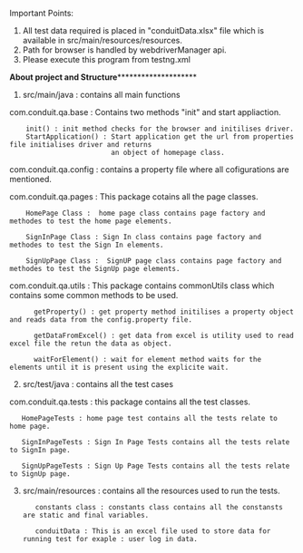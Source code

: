 Important Points:
1. All test data required is placed in "conduitData.xlsx" file which is available in src/main/resources/resources.
2. Path for browser is handled by webdriverManager api.
3. Please execute this program from testng.xml


************************************About project and Structure********************************************************
1. src/main/java : contains all main functions
	
com.conduit.qa.base : Contains two methods "init" and start appliaction.

        init() : init method checks for the browser and initilises driver.
        StartApplication() : Start application get the url from properties file initialises driver and returns
                             an object of homepage class. 

com.conduit.qa.config : contains a property file where all cofigurations are mentioned.

com.conduit.qa.pages : This package cotains all the page classes.

        HomePage Class :  home page class contains page factory and methodes to test the home page elements.

        SignInPage Class : Sign In class contains page factory and methodes to test the Sign In elements.
        
        SignUpPage Class :  SignUP page class contains page factory and methodes to test the SignUp page elements.

        

com.conduit.qa.utils : This package contains commonUtils class which contains some common methods to be used.
              
          getProperty() : get property method initilises a property object and reads data from the config.property file.
          
          getDataFromExcel() : get data from excel is utility used to read excel file the retun the data as object.

          waitForElement() : wait for element method waits for the elements until it is present using the explicite wait.


2. src/test/java : contains all the test cases

com.conduit.qa.tests : this package contains all the test classes.
      
       HomePageTests : home page test contains all the tests relate to home page.
        
       SignInPageTests : Sign In Page Tests contains all the tests relate to SignIn page.
 
       SignUpPageTests : Sign Up Page Tests contains all the tests relate to SignUp page.

3. src/main/resources : contains all the resources used to run the tests.
         
          constants class : constants class contains all the constansts are static and final variables.

          conduitData : This is an excel file used to store data for running test for exaple : user log in data.

